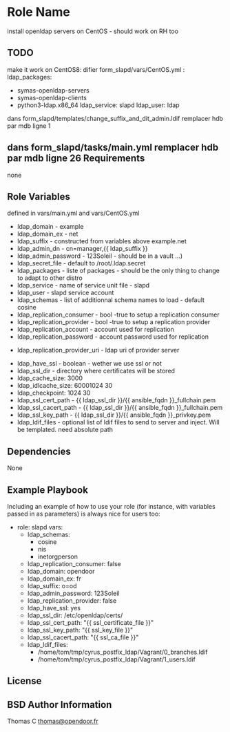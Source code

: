 Role Name
=========

install openldap servers on CentOS - should work on RH too

TODO
----

make it work on CentOS8:
difier form_slapd/vars/CentOS.yml : 
ldap_packages:
  - symas-openldap-servers
  - symas-openldap-clients
  - python3-ldap.x86_64
ldap_service: slapd
ldap_user: ldap

dans form_slapd/templates/change_suffix_and_dit_admin.ldif remplacer hdb par mdb ligne 1

dans form_slapd/tasks/main.yml remplacer hdb par mdb ligne 26
Requirements
------------

none

Role Variables
--------------
defined in vars/main.yml and vars/CentOS.yml

  * ldap_domain      - example
  * ldap_domain_ex   - net 
  * ldap_suffix      - constructed from variables above example.net
  * ldap_admin_dn    - cn=manager,{{ ldap_suffix }}
  * ldap_admin_password - 123Soleil - should be in a vault ...)
  * ldap_secret_file - default to /root/.ldap.secret
  * ldap_packages    - liste of packages - should be the only thing to change to
    adapt to other distro
  * ldap_service     - name of service unit file - slapd
  * ldap_user        - slapd service account
  * ldap_schemas     - list of additionnal schema names to load - default cosine
  * ldap_replication_consumer - bool -true to setup a replication consumer
  * ldap_replication_provider - bool -true to setup a replication provider
  * ldap_replication_account - account used for replication
  * ldap_replication_password - account password  used for replication
  - ldap_replication_provider_uri - ldap uri of provider server
  * ldap_have_ssl    - boolean - wether we use ssl or not
  * ldap_ssl_dir     - directory where certificates will be stored
  * ldap_cache_size: 3000
  * ldap_idlcache_size: 60001024 30
  * ldap_checkpoint: 1024 30
  * ldap_ssl_cert_path - {{ ldap_ssl_dir }}/{{ ansible_fqdn }}_fullchain.pem
  * ldap_ssl_cacert_path - {{ ldap_ssl_dir }}/{{ ansible_fqdn }}_fullchain.pem
  * ldap_ssl_key_path - {{ ldap_ssl_dir }}/{{ ansible_fqdn }}_privkey.pem
  * ldap_ldif_files - optional list of ldif files to send to server and inject.
    Will be templated. need absolute path


Dependencies
------------

None

Example Playbook
----------------

Including an example of how to use your role (for instance, with variables passed in as parameters) is always nice for users too:

  - role: slapd
    vars:
    - ldap_schemas:
      - cosine
      - nis
      - inetorgperson
    - ldap_replication_consumer: false
    - ldap_domain: opendoor
    - ldap_domain_ex: fr
    - ldap_suffix: o=od
    - ldap_admin_password: 123Soleil
    - ldap_replication_provider: false
    - ldap_have_ssl: yes
    - ldap_ssl_dir: /etc/openldap/certs/
    - ldap_ssl_cert_path: "{{ ssl_certificate_file }}"
    - ldap_ssl_key_path: "{{ ssl_key_file }}"
    - ldap_ssl_cacert_path: "{{ ssl_ca_file }}"
    - ldap_ldif_files:
      - /home/tom/tmp/cyrus_postfix_ldap/Vagrant/0_branches.ldif
      - /home/tom/tmp/cyrus_postfix_ldap/Vagrant/1_users.ldif

License
-------

BSD
Author Information
------------------

Thomas C <thomas@opendoor.fr>
